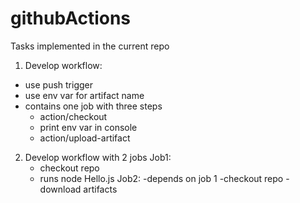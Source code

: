 # githubActions
Tasks implemented in the current repo

1. Develop workflow:
 - use push trigger
 - use env var for artifact name
 - contains one job with three steps
     - action/checkout
     - print env var in console
     - action/upload-artifact
       
2. Develop workflow with 2 jobs
  Job1:
     - checkout repo
     - runs node Hello.js
  Job2:
      -depends on job 1
      -checkout repo
      -download artifacts
      

